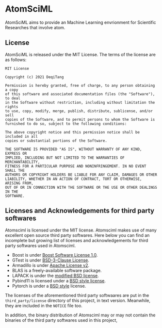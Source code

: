# AtomSciML 
AtomSciML aims to provide an Machine Learning envrionment for Scientific Researches that involve atom.



## License
AtomSciML is released under the MIT License. The terms of the license are as follows:
```
MIT License

Copyright (c) 2021 DeqiTang

Permission is hereby granted, free of charge, to any person obtaining a copy
of this software and associated documentation files (the "Software"), to deal
in the Software without restriction, including without limitation the rights
to use, copy, modify, merge, publish, distribute, sublicense, and/or sell
copies of the Software, and to permit persons to whom the Software is
furnished to do so, subject to the following conditions:

The above copyright notice and this permission notice shall be included in all
copies or substantial portions of the Software.

THE SOFTWARE IS PROVIDED "AS IS", WITHOUT WARRANTY OF ANY KIND, EXPRESS OR
IMPLIED, INCLUDING BUT NOT LIMITED TO THE WARRANTIES OF MERCHANTABILITY,
FITNESS FOR A PARTICULAR PURPOSE AND NONINFRINGEMENT. IN NO EVENT SHALL THE
AUTHORS OR COPYRIGHT HOLDERS BE LIABLE FOR ANY CLAIM, DAMAGES OR OTHER
LIABILITY, WHETHER IN AN ACTION OF CONTRACT, TORT OR OTHERWISE, ARISING FROM,
OUT OF OR IN CONNECTION WITH THE SOFTWARE OR THE USE OR OTHER DEALINGS IN THE
SOFTWARE.
```
## Licenses and Acknowledgements for third party softwares
Atomsciml is licensed under the MIT license. 
Atomsciml makes use of many excellent open source third party softwares.
Here below you can find an incomplete but growing list of licenses and acknowledgements
for third party softwares used in Atomsciml.
* Boost is under [Boost Software License 1.0](https://www.boost.org/LICENSE_1_0.txt).
* GTest is under [BSD-3-Clause License](https://github.com/google/googletest/blob/main/LICENSE).
* Armadillo is under [Apache License v2](https://www.apache.org/licenses/LICENSE-2.0.txt).
* BLAS is a freely-available software package.
* LAPACK is under the [modified BSD license](http://www.netlib.org/lapack/LICENSE.txt).
* Pybind11 is licensed under a [BSD style license](https://github.com/pybind/pybind11/blob/master/LICENSE).
* Pytorch is under a [BSD style](https://github.com/pytorch/pytorch/blob/master/LICENSE) license.

The licenses of the aforementioned third party softwaares are put in the `third_party/license` directory
of this project, in text version. Meanwhile, they are included in the `NOTICE` file too.

In addition, the binary distribution of Atomsciml may or may not contain the binaries of the 
third party softwares used in this project,
